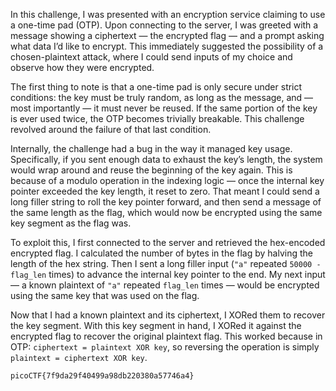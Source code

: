 In this challenge, I was presented with an encryption service claiming to use a one-time pad (OTP). Upon connecting to the server, I was greeted with a message showing a ciphertext — the encrypted flag — and a prompt asking what data I’d like to encrypt. This immediately suggested the possibility of a chosen-plaintext attack, where I could send inputs of my choice and observe how they were encrypted.

The first thing to note is that a one-time pad is only secure under strict conditions: the key must be truly random, as long as the message, and — most importantly — it must never be reused. If the same portion of the key is ever used twice, the OTP becomes trivially breakable. This challenge revolved around the failure of that last condition.

Internally, the challenge had a bug in the way it managed key usage. Specifically, if you sent enough data to exhaust the key’s length, the system would wrap around and reuse the beginning of the key again. This is because of a modulo operation in the indexing logic — once the internal key pointer exceeded the key length, it reset to zero. That meant I could send a long filler string to roll the key pointer forward, and then send a message of the same length as the flag, which would now be encrypted using the same key segment as the flag was.

To exploit this, I first connected to the server and retrieved the hex-encoded encrypted flag. I calculated the number of bytes in the flag by halving the length of the hex string. Then I sent a long filler input (`"a"` repeated `50000 - flag_len` times) to advance the internal key pointer to the end. My next input — a known plaintext of `"a"` repeated `flag_len` times — would be encrypted using the same key that was used on the flag.

Now that I had a known plaintext and its ciphertext, I XORed them to recover the key segment. With this key segment in hand, I XORed it against the encrypted flag to recover the original plaintext flag. This worked because in OTP: `ciphertext = plaintext XOR key`, so reversing the operation is simply `plaintext = ciphertext XOR key`.


```
picoCTF{7f9da29f40499a98db220380a57746a4}
```


